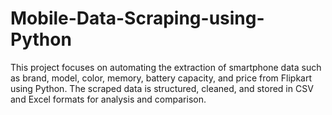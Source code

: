 # Mobile-Data-Scraping-using-Python
This project focuses on automating the extraction of smartphone data such as brand, model, color, memory, battery capacity, and price from Flipkart using Python. The scraped data is structured, cleaned, and stored in CSV and Excel formats for analysis and comparison.

